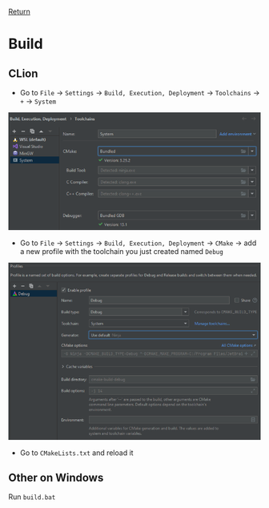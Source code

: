 [Return](../README.md)

# Build

## CLion

- Go to `File` -> `Settings` -> `Build, Execution, Deployment` -> `Toolchains` -> `+` -> `System`

![clion toolchains](images/clion_toolchains.png)

- Go to `File` -> `Settings` -> `Build, Execution, Deployment` -> `CMake` -> add a new profile with the toolchain you just created named `Debug`

![clion cmake](images/clion_cmake.png)

- Go to `CMakeLists.txt` and reload it

## Other on Windows

Run `build.bat`